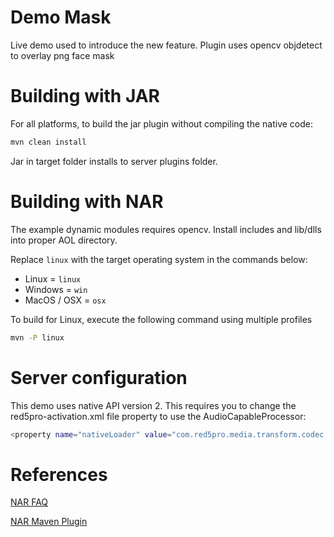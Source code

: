 # Demo Mask
Live demo used to introduce the new feature. Plugin uses opencv objdetect to overlay png face mask


# Building with JAR

For all platforms, to build the jar plugin without compiling the native code:
```sh
mvn clean install
```
Jar in target folder installs to server plugins folder.


# Building with NAR
The example dynamic modules requires opencv.
Install includes and lib/dlls into proper AOL directory.

Replace `linux` with the target operating system in the commands below:
 * Linux = `linux`
 * Windows = `win`
 * MacOS / OSX = `osx`

To build for Linux, execute the following command using multiple profiles
```sh
mvn -P linux
```

# Server configuration
This demo uses native API version 2. This requires you to change the red5pro-activation.xml file property to use the AudioCapableProcessor:

```sh
<property name="nativeLoader" value="com.red5pro.media.transform.codec.AudioCapableProcessor" />
```


# References

[NAR FAQ](https://github.com/maven-nar/nar-maven-plugin/wiki/)

[NAR Maven Plugin](http://maven-nar.github.io/index.html)




